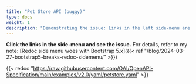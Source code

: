 ```yaml
---
title: "Pet Store API (buggy)"
type: docs
weight: 1
description: "Demonstrating the issue: Links in the left side-menu are not working."
---
```


**Click the links in the side-menu and see the issue.** For details, refer to my note: [Redoc side menu woes with Bootstrap 5.x]({{< ref "/blog/2024-03-27-bootstrap5-breaks-redoc-sidemenu/" >}})

{{< redoc "https://raw.githubusercontent.com/OAI/OpenAPI-Specification/main/examples/v2.0/yaml/petstore.yaml" >}}